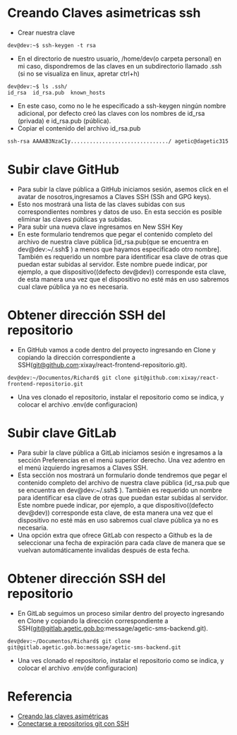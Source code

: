 # Creando Claves asimetricas ssh
- Crear nuestra clave
```console
dev@dev:~$ ssh-keygen -t rsa
```
- En el directorio de nuestro usuario, /home/dev(o carpeta personal) en mi caso, dispondremos de las claves en un subdirectorio llamado .ssh (si no se visualiza en linux, apretar ctrl+h)
```console
dev@dev:~$ ls .ssh/
id_rsa  id_rsa.pub  known_hosts
```
- En este caso, como no le he especificado a ssh-keygen ningún nombre adicional, por defecto creó las claves con los nombres de id_rsa (privada) e id_rsa.pub (pública).
- Copiar el contenido del archivo id_rsa.pub
```txt
ssh-rsa AAAAB3NzaC1y.............................../ agetic@dagetic315
```
# Subir clave GitHub
- Para subir la clave pública a GitHub iniciamos sesión, asemos click en el avatar de nosotros,ingresamos a  Claves SSH (SSh and GPG keys).
- Esto nos mostrará una lista de las claves subidas con sus correspondientes nombres y datos de uso. En esta sección es posible eliminar las claves públicas ya subidas.
- Para subir una nueva clave ingresamos en New SSH Key
- En este formulario tendremos que pegar el contenido completo del archivo de nuestra clave pública [id_rsa.pub(que se encuentra en dev@dev:~/.ssh$ ) a menos que hayamos especificado otro nombre]. También es requerido un nombre para identificar esa clave de otras que puedan estar subidas al servidor. Este nombre puede indicar, por ejemplo, a que dispositivo((defecto dev@dev)) corresponde esta clave, de esta manera una vez que el dispositivo no esté más en uso sabremos cual clave pública ya no es necesaria.
# Obtener dirección SSH del repositorio
- En GitHub vamos a code dentro del proyecto ingresando en Clone y copiando la dirección correspondiente a SSH(git@github.com:xixay/react-frontend-repositorio.git).
```console
dev@dev:~/Documentos/Richard$ git clone git@github.com:xixay/react-frontend-repositorio.git
```
- Una ves clonado el repositorio, instalar el repositorio como se indica, y colocar el archivo .env(de configuracion)
# Subir clave GitLab
- Para subir la clave pública a GitLab iniciamos sesión e ingresamos a la sección Preferencias en el menú superior derecho. Una vez adentro en el menú izquierdo ingresamos a  Claves SSH.
- Esta sección nos mostrará un formulario donde tendremos que pegar el contenido completo del archivo de nuestra clave pública (id_rsa.pub que se encuentra en dev@dev:~/.ssh$ ). También es requerido un nombre para identificar esa clave de otras que puedan estar subidas al servidor. Este nombre puede indicar, por ejemplo, a que dispositivo((defecto dev@dev)) corresponde esta clave, de esta manera una vez que el dispositivo no esté más en uso sabremos cual clave pública ya no es necesaria.
- Una opción extra que ofrece GitLab con respecto a Github es la de seleccionar una fecha de expiración para cada clave de manera que se vuelvan automáticamente invalidas después de esta fecha.
# Obtener dirección SSH del repositorio
- En GitLab seguimos un proceso similar dentro del proyecto ingresando en Clone y copiando la dirección correspondiente a SSH(git@gitlab.agetic.gob.bo:message/agetic-sms-backend.git).
```console
dev@dev:~/Documentos/Richard$ git clone git@gitlab.agetic.gob.bo:message/agetic-sms-backend.git
```
- Una ves clonado el repositorio, instalar el repositorio como se indica, y colocar el archivo .env(de configuracion)
# Referencia
- [Creando las claves asimétricas](https://juncotic.com/ssh-conectarnos-sin-usar-contrasena/)
- [Conectarse a repositorios git con SSH](https://juncotic.com/repositorios-git-ssh/)
